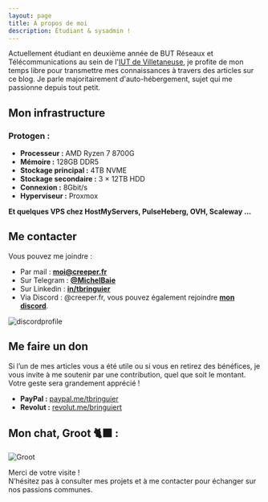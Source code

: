 ```yaml
---
layout: page
title: À propos de moi
description: Étudiant & sysadmin !
---
```


Actuellement étudiant en deuxième année de BUT Réseaux et Télécommunications au sein de l'[IUT de Villetaneuse](https://iutv.univ-paris13.fr/), je profite de mon temps libre pour transmettre mes connaissances à travers des articles sur ce blog. Je parle majoritairement d'auto-hébergement, sujet qui me passionne depuis tout petit.

## Mon infrastructure

### Protogen :

- **Processeur :** AMD Ryzen 7 8700G
- **Mémoire :** 128GB DDR5
- **Stockage principal :** 4TB NVME
- **Stockage secondaire :** 3 × 12TB HDD
- **Connexion :** 8Gbit/s
- **Hyperviseur :** Proxmox

**Et quelques VPS chez HostMyServers, PulseHeberg, OVH, Scaleway ...**

## Me contacter

Vous pouvez me joindre : 

* Par mail : [**moi@creeper.fr**](mailto:moi@creeper.fr)
* Sur Telegram : [**@MichelBaie**](https://t.me/MichelBaie)
* Sur Linkedin : [**in/tbringuier**](https://www.linkedin.com/in/tbringuier)
* Via Discord : @creeper.fr, vous pouvez également rejoindre [**mon discord**](https://discord.gg/34tTSGRRyb).

![discordprofile](https://discordprofile.creeper.fr)

## Me faire un don

Si l’un de mes articles vous a été utile ou si vous en retirez des bénéfices, je vous invite à me soutenir par une contribution, quel que soit le montant. Votre geste sera grandement apprécié !

- **PayPal :** [paypal.me/tbringuier](https://paypal.me/tbringuier)
- **Revolut :** [revolut.me/bringuiert](https://revolut.me/bringuiert)

## Mon chat, Groot 🐈‍⬛ :

![Groot](assets/img/groot.png)

Merci de votre visite !  
N’hésitez pas à consulter mes projets et à me contacter pour échanger sur nos passions communes.